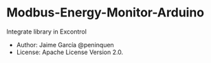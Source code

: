 ﻿# Modbus-Energy-Monitor-Arduino
Integrate library in Excontrol

* Author: Jaime García  @peninquen
* License: Apache License Version 2.0.
